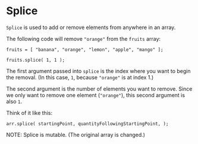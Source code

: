 # Splice

`Splice` is used to add or remove elements from anywhere in an array.

The following code will remove `"orange"` from the `fruits` array:

```
fruits = [ "banana", "orange", "lemon", "apple", "mango" ];

fruits.splice( 1, 1 );
```

The first argument passed into `splice` is the index where you want to begin the removal. (In this case, `1`, because `"orange"` is at index 1.)

The second argument is the number of elements you want to remove. Since we only want to remove one element (`"orange"`), this second argument is also `1`.

Think of it like this:

`arr.splice( startingPoint, quantityFollowingStartingPoint, );`


NOTE: Splice is mutable.  (The original array is changed.)